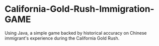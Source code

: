 # California-Gold-Rush-Immigration-GAME
Using Java, a simple game backed by historical accuracy on Chinese immigrant's experience during the California Gold Rush.
